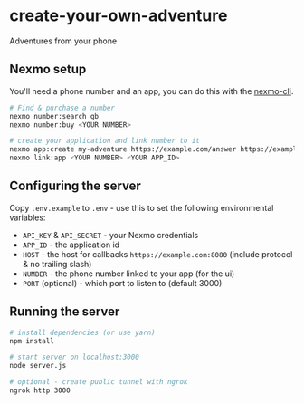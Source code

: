 # create-your-own-adventure
Adventures from your phone


## Nexmo setup

You'll need a phone number and an app, you can do this with the [nexmo-cli](https://github.com/Nexmo/nexmo-cli).

```bash
# Find & purchase a number
nexmo number:search gb
nexmo number:buy <YOUR NUMBER>

# create your application and link number to it
nexmo app:create my-adventure https://example.com/answer https://example.com/event
nexmo link:app <YOUR NUMBER> <YOUR APP_ID>
```

## Configuring the server

Copy `.env.example` to `.env` - use this to set the following environmental variables:

* `API_KEY` & `API_SECRET` - your Nexmo credentials
* `APP_ID` - the application id
* `HOST` - the host for callbacks `https://example.com:8080` (include protocol & no trailing slash)
* `NUMBER` - the phone number linked to your app (for the ui)
* `PORT` (optional) - which port to listen to (default 3000)


## Running the server

```bash
# install dependencies (or use yarn)
npm install

# start server on localhost:3000
node server.js

# optional - create public tunnel with ngrok
ngrok http 3000
```
